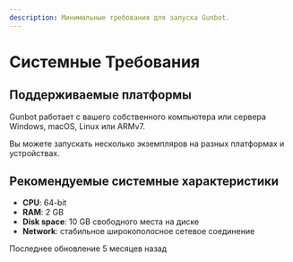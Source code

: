 ```yaml
---
description: Минимальные требования для запуска Gunbot.
---
```


# Системные Требования

## Поддерживаемые платформы

Gunbot работает с вашего собственного компьютера или сервера Windows, macOS, Linux или ARMv7.

Вы можете запускать несколько экземпляров на разных платформах и устройствах.

## Рекомендуемые системные характеристики

* **CPU**: 64-bit
* **RAM**: 2 GB
* **Disk space**: 10 GB свободного места на диске
* **Network**: стабильное широкополосное сетевое соединение

Последнее обновление 5 месяцев назад

